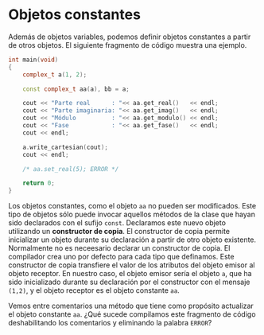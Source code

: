 # Objetos constantes

Además de objetos variables, podemos definir objetos constantes a partir de otros objetos. El siguiente fragmento de código muestra una ejemplo.

```cpp
int main(void)
{
    complex_t a(1, 2);

    const complex_t aa(a), bb = a;

    cout << "Parte real      : "<< aa.get_real()   << endl;
    cout << "Parte imaginaria: "<< aa.get_imag()   << endl;
    cout << "Módulo          : "<< aa.get_modulo() << endl;
    cout << "Fase            : "<< aa.get_fase()   << endl;
    cout << endl;

    a.write_cartesian(cout);
    cout << endl;

    /* aa.set_real(5); ERROR */

    return 0;
}
```

Los objetos constantes, como el objeto `aa` no pueden ser modificados. Este tipo de objetos sólo puede invocar aquellos métodos de la clase que hayan sido declarados con el sufijo `const`. Declaramos este nuevo objeto utilizando un **constructor de copia**. El constructor de copia permite inicializar un objeto durante su declaración a partir de otro objeto existente. Normalmente no es neceesario declarar un constructor de copia. El compilador crea uno por defecto para cada tipo que definamos. Este constructor de copia transfiere el valor de los atributos del objeto emisor al objeto receptor. En nuestro caso, el objeto emisor sería el objeto `a`, que ha sido inicializado durante su declaración por el constructor con el mensaje `(1,2)`,  y el objeto receptor es el objeto constante `aa`.

Vemos entre comentarios una método que tiene como propósito actualizar el objeto constante `aa`.  ¿Qué sucede compilamos este fragmento de código deshabilitando los comentarios y eliminando la palabra `ERROR`?

